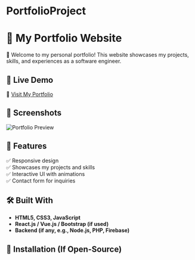 # PortfolioProject

# 🌟 My Portfolio Website

🚀 Welcome to my personal portfolio! This website showcases my projects, skills, and experiences as a software engineer.

## 🔗 Live Demo
🔗 [Visit My Portfolio]([https://jawajawahar.github.io/](https://github.com/jawajawahar/PortfolioProject/tree/main))

## 📸 Screenshots
![Portfolio Preview](screenshot.png)

## 🎯 Features
✅ Responsive design  
✅ Showcases my projects and skills  
✅ Interactive UI with animations  
✅ Contact form for inquiries  

## 🛠️ Built With
- **HTML5, CSS3, JavaScript**
- **React.js / Vue.js / Bootstrap (if used)**
- **Backend (if any, e.g., Node.js, PHP, Firebase)**

## 📂 Installation (If Open-Source)


